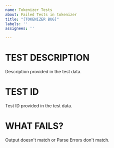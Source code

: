 ```yaml
---
name: Tokenizer Tests
about: Failed Tests in tokenizer
title: "[TOKENIZER BUG]"
labels: ''
assignees: ''

---
```


# TEST DESCRIPTION
Description provided in the test data.

# TEST ID
Test ID provided in the test data.

# WHAT FAILS?
Output doesn't match or Parse Errors don't match.
